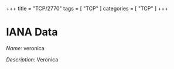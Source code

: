 +++
title = "TCP/2770"
tags = [ "TCP" ]
categories = [ "TCP" ]
+++

# IANA Data

_Name:_ veronica

_Description:_ Veronica

